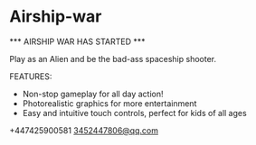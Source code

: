 # Airship-war

*** AIRSHIP WAR  HAS STARTED ***

Play as an Alien and be the bad-ass spaceship shooter. 

FEATURES: 

- Non-stop gameplay for all day action!
- Photorealistic graphics for more entertainment
- Easy and intuitive touch controls, perfect for kids of all ages


+447425900581 3452447806@qq.com
